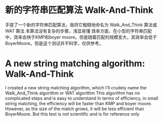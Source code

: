 # 新的字符串匹配算法 Walk-And-Think
手搓了一个新的字符串匹配算法，我将它粗糙地命名为 Walk_And_Think 算法或 WAT 算法
本算法没有复杂的步骤，浅显易懂
效率方面，在小型的字符串匹配中，效率会快于KMP和boyer moore。但是随着匹配的规模变大，其效率会低于BoyerMoore。但是这个测试并不科学，仅供参考。

# A new string matching algorithm: Walk-And-Think
I created a new string matching algorithm, which I'll crudely name the Walk_And_Think algorithm or WAT algorithm
This algorithm has no complicated steps and is easy to understand
In terms of efficiency, in small string matching, the efficiency will be faster than KMP and boyer moore. However, as the size of the match grows, it will be less efficient than BoyerMoore. But this test is not scientific and is for reference only
